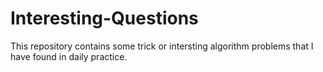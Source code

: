 # Interesting-Questions

This repository contains some trick or intersting algorithm problems that I have found in daily practice.
